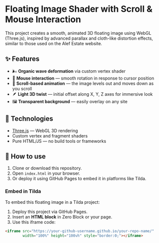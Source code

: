 # Floating Image Shader with Scroll & Mouse Interaction

This project creates a smooth, animated 3D floating image using WebGL (Three.js), inspired by advanced parallax and cloth-like distortion effects, similar to those used on the Alef Estate website.

## ✨ Features

- 🌬️ **Organic wave deformation** via custom vertex shader
- 🎢 **Mouse interaction** — smooth rotation in response to cursor position
- 🧭 **Scroll-based animation** — the image levels out and moves down as you scroll
- 🪶 **Light 3D twist** — initial offset along X, Y, Z axes for immersive look
- 🖼️ **Transparent background** — easily overlay on any site

## 🔧 Technologies

- [Three.js](https://threejs.org/) — WebGL 3D rendering
- Custom vertex and fragment shaders
- Pure HTML/JS — no build tools or frameworks

## 🚀 How to use

1. Clone or download this repository.
2. Open `index.html` in your browser.
3. Or deploy it using GitHub Pages to embed it in platforms like Tilda.

### Embed in Tilda

To embed this floating image in a Tilda project:

1. Deploy this project via GitHub Pages.
2. Insert an **HTML block** in Zero Block or your page.
3. Use this iframe code:

```html
<iframe src="https://your-github-username.github.io/your-repo-name/" 
        width="100%" height="100vh" style="border:0;"></iframe>
